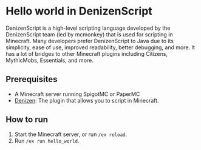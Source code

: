 # Hello world in DenizenScript

DenizenScript is a high-level scripting language developed by the DenizenScript team (led by mcmonkey) that is used for scripting in Minecraft. Many developers prefer DenizenScript to Java due to its simplicity, ease of use, improved readability, better debugging, and more. It has a lot of bridges to other Minecraft plugins including Citizens, MythicMobs, Essentials, and more.

## Prerequisites

- A Minecraft server running SpigotMC or PaperMC
- [Denizen](https://ci.citizensnpcs.co/job/Denizen/): The plugin that allows you to script in Minecraft.

## How to run

1. Start the Minecraft server, or run `/ex reload`.
2. Run `/ex run hello_world`.

